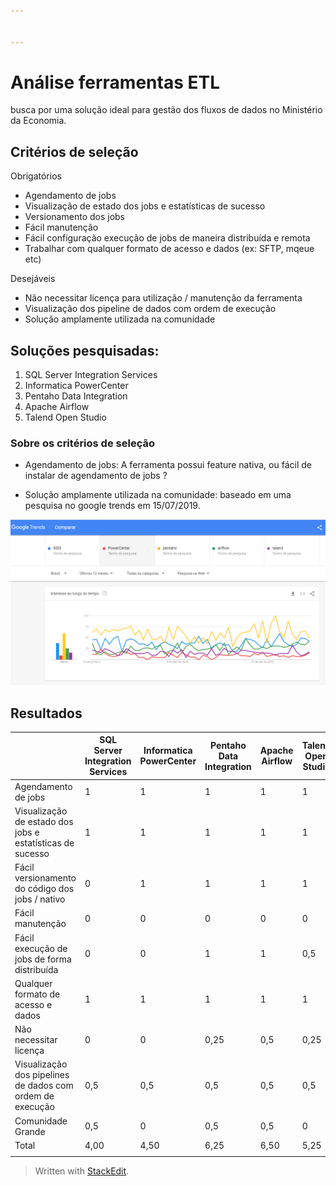 ```yaml
---


---
```


<h1 id="análise-ferramentas-etl">Análise ferramentas ETL</h1>
<p>busca por uma solução ideal para gestão dos fluxos de dados no Ministério da Economia.</p>
<h2 id="critérios-de-seleção">Critérios de seleção</h2>
<p>Obrigatórios</p>
<ul>
<li>Agendamento de jobs</li>
<li>Visualização de estado dos jobs e estatísticas de sucesso</li>
<li>Versionamento dos jobs</li>
<li>Fácil manutenção</li>
<li>Fácil configuração execução de jobs de maneira distribuída e remota</li>
<li>Trabalhar com qualquer formato de acesso e dados (ex: SFTP, mqeue etc)</li>
</ul>
<p>Desejáveis</p>
<ul>
<li>Não necessitar licença para utilização / manutenção da ferramenta</li>
<li>Visualização dos pipeline de dados com ordem de execução</li>
<li>Solução amplamente utilizada na comunidade</li>
</ul>
<h2 id="soluções-pesquisadas">Soluções pesquisadas:</h2>
<ol>
<li>SQL Server Integration Services</li>
<li>Informatica PowerCenter</li>
<li>Pentaho Data Integration</li>
<li>Apache Airflow</li>
<li>Talend Open Studio</li>
</ol>
<h3 id="sobre-os-critérios-de-seleção">Sobre os critérios de seleção</h3>
<ul>
<li>
<p>Agendamento de jobs: A ferramenta possui feature nativa, ou fácil de instalar de agendamento de jobs ?</p>
</li>
<li>
<p>Solução amplamente utilizada na comunidade: baseado em uma pesquisa no google trends em 15/07/2019.</p>
</li>
</ul>
<p><img src="https://raw.githubusercontent.com/chris-redfield/etl-me/master/img/google-trends-etl.PNG" alt="google-trends"></p>
<h2 id="resultados">Resultados</h2>

<table>
<thead>
<tr>
<th></th>
<th>SQL Server Integration Services</th>
<th>Informatica PowerCenter</th>
<th>Pentaho Data Integration</th>
<th>Apache Airflow</th>
<th>Talend Open Studio</th>
</tr>
</thead>
<tbody>
<tr>
<td>Agendamento de jobs</td>
<td>1</td>
<td>1</td>
<td>1</td>
<td>1</td>
<td>1</td>
</tr>
<tr>
<td>Visualização de estado dos jobs e estatísticas de sucesso</td>
<td>1</td>
<td>1</td>
<td>1</td>
<td>1</td>
<td>1</td>
</tr>
<tr>
<td>Fácil versionamento do código dos jobs / nativo</td>
<td>0</td>
<td>1</td>
<td>1</td>
<td>1</td>
<td>1</td>
</tr>
<tr>
<td>Fácil manutenção</td>
<td>0</td>
<td>0</td>
<td>0</td>
<td>0</td>
<td>0</td>
</tr>
<tr>
<td>Fácil execução de jobs de forma distribuída</td>
<td>0</td>
<td>0</td>
<td>1</td>
<td>1</td>
<td>0,5</td>
</tr>
<tr>
<td>Qualquer formato de acesso e dados</td>
<td>1</td>
<td>1</td>
<td>1</td>
<td>1</td>
<td>1</td>
</tr>
<tr>
<td>Não necessitar licença</td>
<td>0</td>
<td>0</td>
<td>0,25</td>
<td>0,5</td>
<td>0,25</td>
</tr>
<tr>
<td>Visualização dos pipelines de dados com ordem de execução</td>
<td>0,5</td>
<td>0,5</td>
<td>0,5</td>
<td>0,5</td>
<td>0,5</td>
</tr>
<tr>
<td>Comunidade Grande</td>
<td>0,5</td>
<td>0</td>
<td>0,5</td>
<td>0,5</td>
<td>0</td>
</tr>
<tr>
<td>Total</td>
<td>4,00</td>
<td>4,50</td>
<td>6,25</td>
<td>6,50</td>
<td>5,25</td>
</tr>
<tr>
<td></td>
<td></td>
<td></td>
<td></td>
<td></td>
<td></td>
</tr>
</tbody>
</table><blockquote>
<p>Written with <a href="https://stackedit.io/">StackEdit</a>.</p>
</blockquote>

